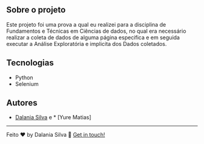 
## Sobre o projeto

Este projeto foi uma prova a qual eu realizei para a disciplina de Fundamentos e Técnicas em Ciências de dados, no qual era necessário realizar a coleta de dados de alguma página especifica
e em seguida executar a Análise Exploratória e implicita dos Dados coletados.


## Tecnologias
* Python
* Selenium

##  Autores
* [Dalania Silva](https://github.com/linkParaPerfil) e * [Yure Matias]


---

Feito ♥ by Dalania Silva :wave: [Get in touch!](https://www.linkedin.com/in/dalania-silva-851107175/)

